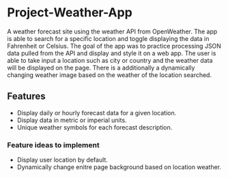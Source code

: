 # Project-Weather-App
A weather forecast site using the weather API from OpenWeather. The app is able to search for a specific location and toggle displaying the data in Fahrenheit or Celsius.
The goal of the app was to practice processing JSON data pulled from the API and display and style it on a web app.  The user is able to take input a location such as city or country and the weather data will be displayed on the page.  There is a additionally a dynamically changing weather image based on the weather of the location searched.

## Features ## 
* Display daily or hourly forecast data for a given location.
* Display data in metric or imperial units.
* Unique weather symbols for each forecast description.

### Feature ideas to implement ###
* Display user location by default.
* Dynamically change enitre page background based on location weather.
